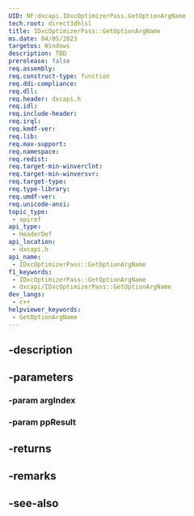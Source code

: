 ```yaml
---
UID: NF:dxcapi.IDxcOptimizerPass.GetOptionArgName
tech.root: direct3dhlsl
title: IDxcOptimizerPass::GetOptionArgName
ms.date: 04/05/2023
targetos: Windows
description: TBD
prerelease: false
req.assembly: 
req.construct-type: function
req.ddi-compliance: 
req.dll: 
req.header: dxcapi.h
req.idl: 
req.include-header: 
req.irql: 
req.kmdf-ver: 
req.lib: 
req.max-support: 
req.namespace: 
req.redist: 
req.target-min-winverclnt: 
req.target-min-winversvr: 
req.target-type: 
req.type-library: 
req.umdf-ver: 
req.unicode-ansi: 
topic_type:
 - apiref
api_type:
 - HeaderDef
api_location:
 - dxcapi.h
api_name:
 - IDxcOptimizerPass::GetOptionArgName
f1_keywords:
 - IDxcOptimizerPass::GetOptionArgName
 - dxcapi/IDxcOptimizerPass::GetOptionArgName
dev_langs:
 - c++
helpviewer_keywords:
 - GetOptionArgName
---
```


## -description

## -parameters

### -param argIndex

### -param ppResult

## -returns

## -remarks

## -see-also

